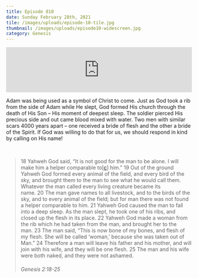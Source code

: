 ```yaml
---
title: Episode 010
date: Sunday February 28th, 2021
tile: /images/uploads/episode-10-tile.jpg
thumbnail: /images/uploads/episode10-widescreen.jpg
category: Genesis
---
```

<iframe title="0010 - Beauty from a rib" height="122" width="100%" style="border: none;" scrolling="no" data-name="pb-iframe-player" src="https://www.podbean.com/media/player/38r2n-fc1555?from=pb6admin&download=1&version=1&auto=0&share=1&download=1&rtl=0&fonts=Helvetica&skin=1&pfauth=&btn-skin=107"></iframe>

Adam was being used as a symbol of Christ to come. Just as God took a rib from the side of Adam while He slept, God formed His church through the death of His Son – His moment of deepest sleep. The soldier pierced His precious side and out came blood mixed with water. Two men with similar scars 4000 years apart – one received a bride of flesh and the other a bride of the Spirit. If God was willing to do that for us, we should respond in kind by calling on His name!

 

> 18 Yahweh God said, “It is not good for the man to be alone. I will make him a helper comparable to[[c](https://www.biblegateway.com/passage/?search=Genesis%202&version=WEB#fen-WEB-49c "See footnote c")] him.” 19 Out of the ground Yahweh God formed every animal of the field, and every bird of the sky, and brought them to the man to see what he would call them. Whatever the man called every living creature became its name. 20 The man gave names to all livestock, and to the birds of the sky, and to every animal of the field; but for man there was not found a helper comparable to him. 21 Yahweh God caused the man to fall into a deep sleep. As the man slept, he took one of his ribs, and closed up the flesh in its place. 22 Yahweh God made a woman from the rib which he had taken from the man, and brought her to the man. 23 The man said, “This is now bone of my bones, and flesh of my flesh. She will be called ‘woman,’ because she was taken out of Man.” 24 Therefore a man will leave his father and his mother, and will join with his wife, and they will be one flesh. 25 The man and his wife were both naked, and they were not ashamed.
>
> ###### Genesis 2:18-25